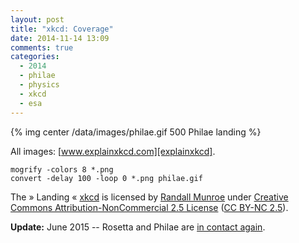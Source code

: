 ```yaml
---
layout: post
title: "xkcd: Coverage"
date: 2014-11-14 13:09
comments: true
categories:
  - 2014
  - philae
  - physics
  - xkcd
  - esa
---
```

{% img center /data/images/philae.gif 500 Philae landing %}

All images: [www.explainxkcd.com][explainxkcd].

    mogrify -colors 8 *.png
    convert -delay 100 -loop 0 *.png philae.gif

The » Landing « [xkcd][xkcd] is licensed by [Randall Munroe][randall] under [Creative Commons
Attribution-NonCommercial 2.5 License][license] ([CC BY-NC 2.5][cc]).

**Update:** June 2015 -- Rosetta and Philae are [in contact again][blog].

[cc]: https://creativecommons.org/licenses/by-nc/2.5/ 
[blog]: http://blogs.esa.int/rosetta/
[explainxkcd]: http://www.explainxkcd.com/wiki/index.php/1446:_Landing
[randall]: https://www.xkcd.com/about/
[xkcd]: https://xkcd.com/1446/
[license]: https://www.xkcd.com/license.html
